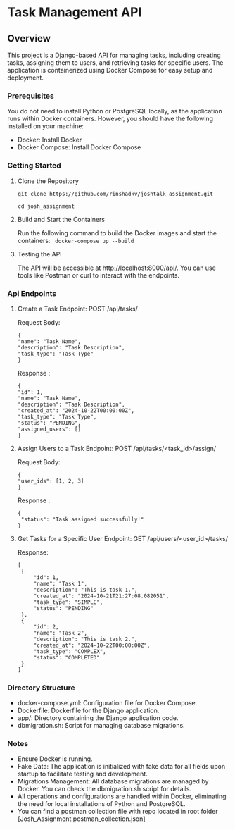 # Task Management API

## Overview

This project is a Django-based API for managing tasks, including creating tasks, assigning them to users, and retrieving tasks for specific users. The application is containerized using Docker Compose for easy setup and deployment.
### Prerequisites
You do not need to install Python or PostgreSQL locally, as the application runs within Docker containers. However, you should have the following installed on your machine:

* Docker: Install Docker
* Docker Compose: Install Docker Compose

### Getting Started
1. Clone the Repository

   ````
   git clone https://github.com/rinshadkv/joshtalk_assignment.git
   ````

   ````
   cd josh_assignment
   ````
2. Build and Start the Containers

    Run the following command to build the Docker images and start the containers:
    ```` docker-compose up --build````
3. Testing the API

    The API will be accessible at http://localhost:8000/api/. You can use tools like Postman or curl to interact with the endpoints.


###   Api Endpoints
1. Create a Task
   Endpoint: POST /api/tasks/

   Request Body:

   ```` 
   {
   "name": "Task Name",
   "description": "Task Description",
   "task_type": "Task Type"
   } 
   ````

   Response :

   ````
   {
   "id": 1,
   "name": "Task Name",
   "description": "Task Description",
   "created_at": "2024-10-22T00:00:00Z",
   "task_type": "Task Type",
   "status": "PENDING",
   "assigned_users": []
   }
   ````
   
2. Assign Users to a Task
   Endpoint: POST /api/tasks/<task_id>/assign/

   Request Body:
    ````
   {
    "user_ids": [1, 2, 3]
   }
   ````
   Response :

   ````
   {
    "status": "Task assigned successfully!"
   }

   ````
   
3. Get Tasks for a Specific User
   Endpoint: GET /api/users/<user_id>/tasks/

   Response:

   ````
   [
    {
        "id": 1,
        "name": "Task 1",
        "description": "This is task 1.",
        "created_at": "2024-10-21T21:27:08.082051",
        "task_type": "SIMPLE",
        "status": "PENDING"
    },
    {
        "id": 2,
        "name": "Task 2",
        "description": "This is task 2.",
        "created_at": "2024-10-22T00:00:00Z",
        "task_type": "COMPLEX",
        "status": "COMPLETED"
    }
   ]

   ````


### Directory Structure
* docker-compose.yml: Configuration file for Docker Compose.
* Dockerfile: Dockerfile for the Django application.
* app/: Directory containing the Django application code.
* dbmigration.sh: Script for managing database migrations.
### Notes
* Ensure Docker is running.
* Fake Data: The application is initialized with fake data for all fields upon startup to facilitate testing and development.
*  Migrations Management: All database migrations are managed by Docker. You can check the dbmigration.sh script for details.
* All operations and configurations are handled within Docker, eliminating the need for local installations of Python and PostgreSQL.
*  You can find a postman collection file with repo located in root folder  [Josh_Assignment.postman_collection.json]